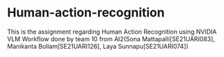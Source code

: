 # Human-action-recognition
This is the assignment regarding Human Action Recognition using NVIDIA VLM Workflow done by team 10 from AI2(Sona Mattapalli[SE21UARI083], Manikanta Bollam[SE21UARI126], Laya Sunnapu[SE21UARI074])
